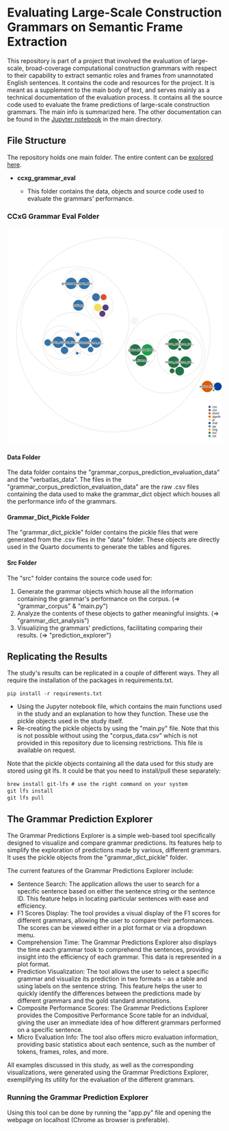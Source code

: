 # Evaluating Large-Scale Construction Grammars on Semantic Frame Extraction

This repository is part of a project that involved the evaluation of large-scale, broad-coverage computational construction grammars with respect to their capability to extract semantic roles and frames from unannotated English sentences. It contains the code and resources for the project. It is meant as a supplement to the main body of text, and serves mainly as a technical documentation of the evaluation process. It contains all the source code used to evaluate the frame predictions of large-scale construction grammars. The main info is summarized here. The other documentation can be found in the [Jupyter notebook](https://github.com/TomMoeras/evaluating-large-scale-construction-grammar/blob/main/evaluating_ccxg_grammars.ipynb) in the main directory.

## File Structure

The repository holds one main folder. The entire content can be [explored here](https://mango-dune-07a8b7110.1.azurestaticapps.net/?repo=TomMoeras%2Fevaluating-large-scale-construction-grammar-clin).

* **ccxg_grammar_eval**

  * This folder contains the data, objects and source code used to evaluate the grammars' performance.

### CCxG Grammar Eval Folder

![Visualization of the ](./diagram.svg)

#### Data Folder

The data folder contains the "grammar_corpus_prediction_evaluation_data" and the "verbatlas_data". The files in the "grammar_corpus_prediction_evaluation_data" are the raw .csv files containing the data used to make the grammar_dict object which houses all the performance info of the grammars.

#### Grammar_Dict_Pickle Folder

The "grammar_dict_pickle" folder contains the pickle files that were generated from the .csv files in the "data" folder. These objects are directly used in the Quarto documents to generate the tables and figures.

#### Src Folder

The "src" folder contains the source code used for:

1. Generate the grammar objects which house all the information containing the grammar's performance on the corpus. (=> "grammar_corpus" & "main.py")
2. Analyze the contents of these objects to gather meaningful insights. (=> "grammar_dict_analysis")
3. Visualizing the grammars' predictions, facilitating comparing their results. (=> "prediction_explorer")

## Replicating the Results

The study's results can be replicated in a couple of different ways. They all require the installation of the packages in requirements.txt.

```
pip install -r requirements.txt
```

* Using the Jupyter notebook file, which contains the main functions used in the study and an explanation to how they function. These use the pickle objects used in the study itself.
* Re-creating the pickle objects by using the "main.py" file. Note that this is not possible without using the "corpus_data.csv" which is not provided in this repository due to licensing restrictions. This file is available on request.

Note that the pickle objects containing all the data used for this study are stored using git lfs. It could be that you need to install/pull these separately:

```
brew install git-lfs # use the right command on your system
git lfs install
git lfs pull
```

## The Grammar Prediction Explorer

The Grammar Predictions Explorer is a simple web-based tool specifically designed to visualize and compare grammar predictions. Its features help to simplify the exploration of predictions made by various, different grammars. It uses the pickle objects from the "grammar_dict_pickle" folder.

The current features of the Grammar Predictions Explorer include:

- Sentence Search: The application allows the user to search for a specific sentence based on either the sentence string or the sentence ID. This feature helps in locating particular sentences with ease and efficiency.
- F1 Scores Display: The tool provides a visual display of the F1 scores for different grammars, allowing the user to compare their performances. The scores can be viewed either in a plot format or via a dropdown menu.
- Comprehension Time: The Grammar Predictions Explorer also displays the time each grammar took to comprehend the sentences, providing insight into the efficiency of each grammar. This data is represented in a plot format.
- Prediction Visualization: The tool allows the user to select a specific grammar and visualize its prediction in two formats - as a table and using labels on the sentence string. This feature helps the user to quickly identify the differences between the predictions made by different grammars and the gold standard annotations.
- Composite Performance Scores: The Grammar Predictions Explorer provides the Compositive Performance Score table for an indvidual, giving the user an immediate idea of how different grammars performed on a specific sentence.
- Micro Evaluation Info: The tool also offers micro evaluation information, providing basic statistics about each sentence, such as the number of tokens, frames, roles, and more.

All examples discussed in this study, as well as the corresponding visualizations, were generated using the Grammar Predictions Explorer, exemplifying its utility for the evaluation of the different grammars.

### Running the Grammar Prediction Explorer

Using this tool can be done by running the "app.py" file and opening the webpage on localhost (Chrome as browser is preferable).
